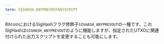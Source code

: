 ```yaml
---
term: SIGHASH_ANYPREVOUTANYSCRIPT
---
```


BitcoinにおけるSigHashフラグ修飾子`SIGHASH_ANYPREVOUT`の一種です。このSigHashは`SIGHASH_ANYPREVOUT`のように機能しますが、指定されたUTXOに関連付けられた出力スクリプトを変更することも可能にします。